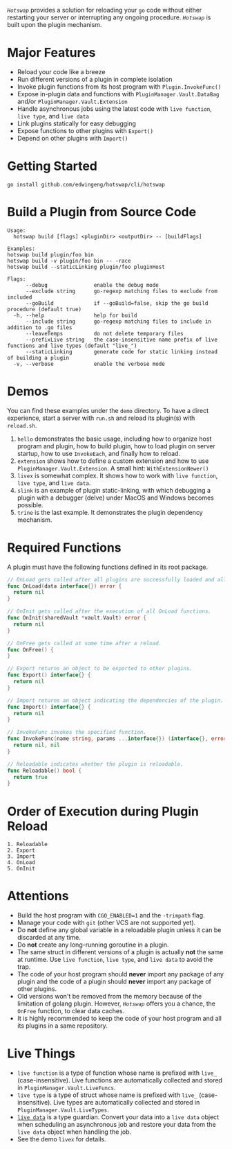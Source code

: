 *`Hotswap`* provides a solution for reloading your `go` code without either restarting your server or interrupting any ongoing procedure. *`Hotswap`* is built upon the plugin mechanism.

# Major Features

- Reload your code like a breeze
- Run different versions of a plugin in complete isolation
- Invoke plugin functions from its host program with `Plugin.InvokeFunc()`
- Expose in-plugin data and functions with `PluginManager.Vault.DataBag` and/or `PluginManager.Vault.Extension`
- Handle asynchronous jobs using the latest code with `live function`, `live type`, and `live data`
- Link plugins statically for easy debugging
- Expose functions to other plugins with `Export()`
- Depend on other plugins with `Import()`

# Getting Started

```
go install github.com/edwingeng/hotswap/cli/hotswap
```

# Build a Plugin from Source Code

```
Usage:
  hotswap build [flags] <pluginDir> <outputDir> -- [buildFlags]

Examples:
hotswap build plugin/foo bin
hotswap build -v plugin/foo bin -- -race
hotswap build --staticLinking plugin/foo pluginHost

Flags:
      --debug               enable the debug mode
      --exclude string      go-regexp matching files to exclude from included
      --goBuild             if --goBuild=false, skip the go build procedure (default true)
  -h, --help                help for build
      --include string      go-regexp matching files to include in addition to .go files
      --leaveTemps          do not delete temporary files
      --prefixLive string   the case-insensitive name prefix of live functions and live types (default "live_")
      --staticLinking       generate code for static linking instead of building a plugin
  -v, --verbose             enable the verbose mode
```

# Demos

You can find these examples under the `demo` directory. To have a direct experience, start a server with `run.sh` and reload its plugin(s) with `reload.sh`.

1. `hello` demonstrates the basic usage, including how to organize host program and plugin, how to build plugin, how to load plugin on server startup, how to use `InvokeEach`, and finally how to reload.
2. `extension` shows how to define a custom extension and how to use `PluginManager.Vault.Extension`. A small hint: `WithExtensionNewer()`
3. `livex` is somewhat complex. It shows how to work with `live function`, `live type`, and `live data`.
4. `slink` is an example of plugin static-linking, with which debugging a plugin with a debugger (delve) under MacOS and Windows becomes possible.
5. `trine` is the last example. It demonstrates the plugin dependency mechanism.

# Required Functions

A plugin must have the following functions defined in its root package.

``` go
// OnLoad gets called after all plugins are successfully loaded and all dependencies are properly initialized.
func OnLoad(data interface{}) error {
  return nil
}

// OnInit gets called after the execution of all OnLoad functions.
func OnInit(sharedVault *vault.Vault) error {
  return nil
}

// OnFree gets called at some time after a reload.
func OnFree() {
}

// Export returns an object to be exported to other plugins.
func Export() interface{} {
  return nil
}

// Import returns an object indicating the dependencies of the plugin.
func Import() interface{} {
  return nil
}

// InvokeFunc invokes the specified function.
func InvokeFunc(name string, params ...interface{}) (interface{}, error) {
  return nil, nil
}

// Reloadable indicates whether the plugin is reloadable.
func Reloadable() bool {
  return true
}
```

# Order of Execution during Plugin Reload

```
1. Reloadable
2. Export
3. Import
4. OnLoad
5. OnInit
```

# Attentions

- Build the host program with `CGO_ENABLED=1` and the `-trimpath` flag.
- Manage your code with `git` (other VCS are not supported yet).
- Do **not** define any global variable in a reloadable plugin unless it can be discarded at any time.
- Do **not** create any long-running goroutine in a plugin.
- The same struct in different versions of a plugin is actually **not** the same at runtime. Use `live function`, `live type`, and `live data` to avoid the trap.
- The code of your host program should **never** import any package of any plugin and the code of a plugin should **never** import any package of other plugins.
- Old versions won't be removed from the memory because of the limitation of golang plugin. However, *`Hotswap`* offers you a chance, the `OnFree` function, to clear data caches.
- It is highly recommended to keep the code of your host program and all its plugins in a same repository.

# Live Things

- `live function` is a type of function whose name is prefixed with `live_` (case-insensitive). Live functions are automatically collected and stored in `PluginManager.Vault.LiveFuncs`.
- `live type` is a type of struct whose name is prefixed with `live_` (case-insensitive). Live types are automatically collected and stored in `PluginManager.Vault.LiveTypes`.
- [`live data`](https://github.com/edwingeng/live) is a type guardian. Convert your data into a `live data` object when scheduling an asynchronous job and restore your data from the `live data` object when handling the job.
- See the demo `livex` for details.
